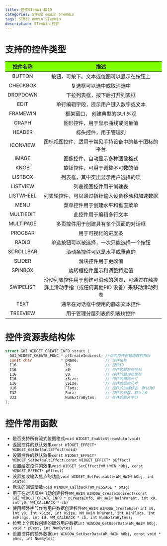 ```yaml
---
title: 控件STemWin篇10
categories: STM32 emWin STemWin
tags: STM32 emWin STemWin
description: STemWin 控件
---
```

# 支持的控件类型

<table>
<thead>
<tr>
<th style="text-align: center" bgcolor="#80FF00" >控件名称</th>
<th style="text-align: center" bgcolor="#80FF00" > 描述</th>
</tr>
</thead>
<tbody>
<tr>
<td style="text-align: center" >BUTTON</td>
<td style="text-align: center" >按钮，可按下。文本或位图可以显示在按钮上</td>
</tr>
<tr>
<td style="text-align: center" >CHECKBOX</td>
<td style="text-align: center" >复选框可以选中或取消选中</td>
</tr>
<tr>
<td style="text-align: center" >DROPDOWN</td>
<td style="text-align: center" >下拉列表框，按下后打开列表框</td>
</tr>
<tr>
<td style="text-align: center" >EDIT</td>
<td style="text-align: center" >单行编辑字段，提示用户键入数字或文本</td>
</tr>
<tr>
<td style="text-align: center" >FRAMEWIN</td>
<td style="text-align: center" >框架窗口， 创建典型的GUI 外观</td>
</tr>
<tr>
<td style="text-align: center" >GRAPH</td>
<td style="text-align: center" >图形控件，用于显示曲线或测量值</td>
</tr>
<tr>
<td style="text-align: center" >HEADER</td>
<td style="text-align: center" >标头控件，用于管理列</td>
</tr>
<tr>
<td style="text-align: center" >ICONVIEW</td>
<td style="text-align: center" >图标视图控件，适用于常见手持设备中的基于图标的平台</td>
</tr>
<tr>
<td style="text-align: center" >IMAGE</td>
<td style="text-align: center" >图像控件，自动显示多种图像格式</td>
</tr>
<tr>
<td style="text-align: center" >KNOB</td>
<td style="text-align: center" >旋钮控件，可用于调整不可数的值</td>
</tr>
<tr>
<td style="text-align: center" >LISTBOX</td>
<td style="text-align: center" >列表框，其中突出显示用户选择的项</td>
</tr>
<tr>
<td style="text-align: center" >LISTVIEW</td>
<td style="text-align: center" >列表视图控件用于创建表</td>
</tr>
<tr>
<td style="text-align: center" >LISTWHEEL</td>
<td style="text-align: center" >列表轮控件，可以通过指针输入设备移动和加速数据</td>
</tr>
<tr>
<td style="text-align: center" >MENU</td>
<td style="text-align: center" >菜单控件用于创建水平和垂直菜单</td>
</tr>
<tr>
<td style="text-align: center" >MULTIEDIT</td>
<td style="text-align: center" >此控件用于编辑多行文本</td>
</tr>
<tr>
<td style="text-align: center" >MULTIPAGE</td>
<td style="text-align: center" >多页控件用于创建具有多个页面的对话框</td>
</tr>
<tr>
<td style="text-align: center" >PROGBAR</td>
<td style="text-align: center" >用于可视化的进度条</td>
</tr>
<tr>
<td style="text-align: center" >RADIO</td>
<td style="text-align: center" >单选按钮可以被选择，一次只能选择一个按钮</td>
</tr>
<tr>
<td style="text-align: center" >SCROLLBAR</td>
<td style="text-align: center" >滚动条控件可以是水平或垂直的</td>
</tr>
<tr>
<td style="text-align: center" >SLIDER</td>
<td style="text-align: center" >滑块控件用于更改值</td>
</tr>
<tr>
<td style="text-align: center" >SPINBOX</td>
<td style="text-align: center" >旋转框控件显示和调整特定值</td>
</tr>
<tr>
<td style="text-align: center" >SWIPELIST</td>
<td style="text-align: center" >滑动列表控件用于创建可滑动的列表，可通过在触摸屏上滑动手指（或任何其他PID 设备）来移动滑动列表</td>
</tr>
<tr>
<td style="text-align: center" >TEXT</td>
<td style="text-align: center" >通常在对话框中使用的静态文本控件</td>
</tr>
<tr>
<td style="text-align: center" >TREEVIEW</td>
<td style="text-align: center" >用于管理分层列表的列表树控件</td>
</tr>
</tbody>
</table>


# 控件资源表结构体

```c
struct GUI_WIDGET_CREATE_INFO_struct {
  GUI_WIDGET_CREATE_FUNC * pfCreateIndirect; //指向控件创建函数的指针
  const char             * pName;            // 控件名称
  I16                      Id;               // 控件ID
  I16                      x0;               // 控件的最左侧坐标
  I16                      y0;               // 控件的最顶部坐标
  I16                      xSize;            // 控件的横向尺寸
  I16                      ySize;            // 控件的纵向尺寸
  U16                      Flags;            // 控件的创建标志，默认为0
  I32                      Para;             // 控件的参数，默认为0
  U32                      NumExtraBytes;    // 控件的额外字节
};
```

# 控件常用函数
- 是否支持所有流式位图格式`void WIDGET_EnableStreamAuto(void)`
- 返回控件的默认效果`const WIDGET_EFFECT* WIDGET_GetDefaultEffect(void)`
- 设置控件的默认效果`const WIDGET_EFFECT* WIDGET_SetDefaultEffect(const WIDGET_EFFECT* pEffect)`
- 设置给定控件的效果`void WIDGET_SetEffect(WM_HWIN hObj, const WIDGET_EFFECT* pEffect)`
- 设置接收输入焦点的功能`void WIDGET_SetFocusable(WM_HWIN hObj, int State)`
- 默认的回调函数`void WINDOW_Callback(WM_MESSAGE * pMsg)`
- 用于在对话框中自动创建控件`WM_HWIN WINDOW_CreateIndirect(const GUI_WIDGET_CREATE_INFO * pCreateInfo, WM_HWIN hWinParent, int x0, int y0, WM_CALLBACK * cb)`
- 使用额外字节作为用户数据创建控件`WM_HWIN WINDOW_CreateUser(int x0, int y0, int xSize, int ySize, WM_HWIN hParent, int WinFlags, int ExFlags, int Id, WM_CALLBACK * cb, int NumExtraBytes);`
- 检索上个函数创建的额外用户数据`int WINDOW_GetUserData(WM_HWIN hObj, void * pDest, int NumBytes)`
- 设置控件的额外数据`int WINDOW_SetUserData(WM_HWIN hObj, const void * pSrc, int NumBytes)`
